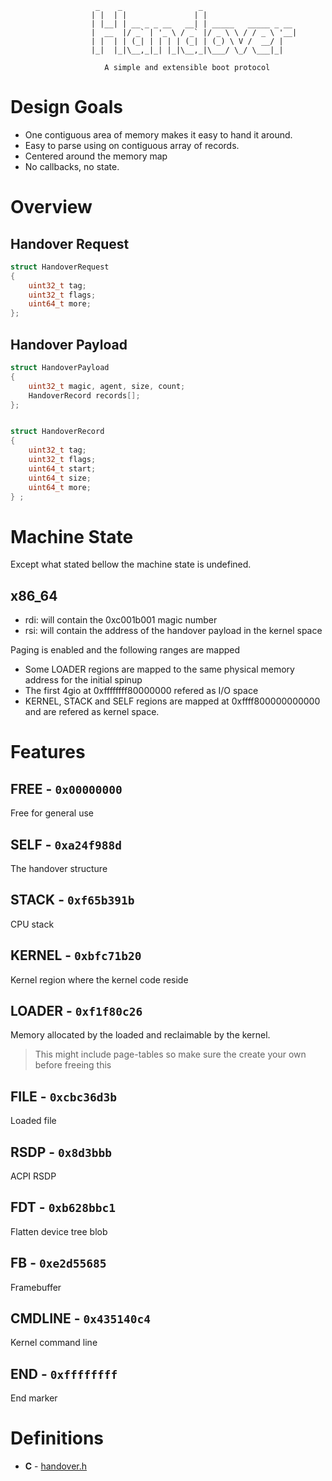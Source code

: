 ```
                   _    _                 _
                  | |  | |               | |
                  | |__| | __ _ _ __   __| | _____   _____ _ __
                  |  __  |/ _` | '_ \ / _` |/ _ \ \ / / _ \ '__|
                  | |  | | (_| | | | | (_| | (_) \ V /  __/ |
                  |_|  |_|\__,_|_| |_|\__,_|\___/ \_/ \___|_|

                     A simple and extensible boot protocol
```

# Design Goals

 - One contiguous area of memory makes it easy to hand it around.
 - Easy to parse using on contiguous array of records.
 - Centered around the memory map
 - No callbacks, no state.
# Overview

## Handover Request

```c
struct HandoverRequest
{
    uint32_t tag;
    uint32_t flags;
    uint64_t more;
};
```

## Handover Payload

```c
struct HandoverPayload
{
    uint32_t magic, agent, size, count;
    HandoverRecord records[];
};


struct HandoverRecord
{
    uint32_t tag;
    uint32_t flags;
    uint64_t start;
    uint64_t size;
    uint64_t more;
} ;
```

# Machine State

Except what stated bellow the machine state is undefined.

## x86_64

- rdi: will contain the 0xc001b001 magic number
- rsi: will contain the address of the handover payload in the kernel space

Paging is enabled and the following ranges are mapped
- Some LOADER regions are mapped to the same physical memory address for the initial spinup
- The first 4gio at 0xffffffff80000000 refered as I/O space
- KERNEL, STACK and SELF regions are mapped at 0xffff800000000000 and are refered as kernel space.

# Features

## FREE - `0x00000000`

Free for general use

## SELF - `0xa24f988d`

The handover structure

## STACK - `0xf65b391b`

CPU stack

## KERNEL - `0xbfc71b20`

Kernel region where the kernel code reside

## LOADER - `0xf1f80c26`

Memory allocated by the loaded and reclaimable by the kernel.

> This might include page-tables so make sure the create your own before freeing this

## FILE - `0xcbc36d3b`

Loaded file

## RSDP - `0x8d3bbb`

ACPI RSDP

## FDT - `0xb628bbc1`

Flatten device tree blob

## FB - `0xe2d55685`

Framebuffer

## CMDLINE - `0x435140c4`

Kernel command line

## END - `0xffffffff`

End marker

# Definitions

- **C** - [handover.h](includes/handover.h)
